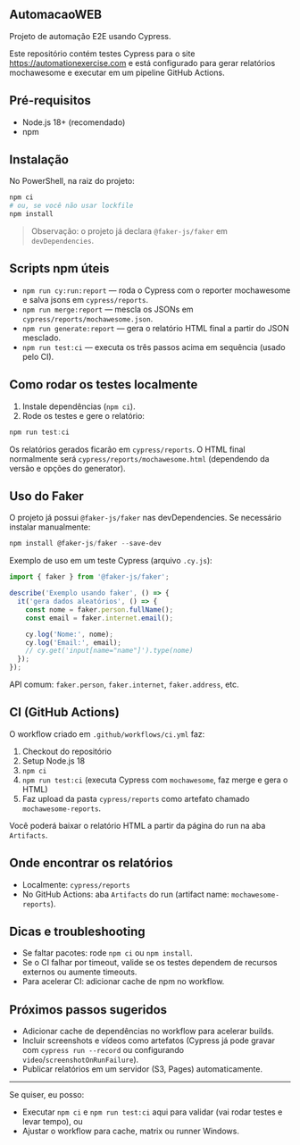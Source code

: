 ## AutomacaoWEB

Projeto de automação E2E usando Cypress.

Este repositório contém testes Cypress para o site https://automationexercise.com e está configurado para gerar relatórios mochawesome e executar em um pipeline GitHub Actions.

## Pré-requisitos

- Node.js 18+ (recomendado)
- npm

## Instalação

No PowerShell, na raiz do projeto:

```powershell
npm ci
# ou, se você não usar lockfile
npm install
```

> Observação: o projeto já declara `@faker-js/faker` em `devDependencies`.

## Scripts npm úteis

- `npm run cy:run:report` — roda o Cypress com o reporter mochawesome e salva jsons em `cypress/reports`.
- `npm run merge:report` — mescla os JSONs em `cypress/reports/mochawesome.json`.
- `npm run generate:report` — gera o relatório HTML final a partir do JSON mesclado.
- `npm run test:ci` — executa os três passos acima em sequência (usado pelo CI).

## Como rodar os testes localmente

1. Instale dependências (`npm ci`).
2. Rode os testes e gere o relatório:

```powershell
npm run test:ci
```

Os relatórios gerados ficarão em `cypress/reports`. O HTML final normalmente será `cypress/reports/mochawesome.html` (dependendo da versão e opções do generator).

## Uso do Faker

O projeto já possui `@faker-js/faker` nas devDependencies. Se necessário instalar manualmente:

```powershell
npm install @faker-js/faker --save-dev
```

Exemplo de uso em um teste Cypress (arquivo `.cy.js`):

```javascript
import { faker } from '@faker-js/faker';

describe('Exemplo usando faker', () => {
  it('gera dados aleatórios', () => {
    const nome = faker.person.fullName();
    const email = faker.internet.email();

    cy.log('Nome:', nome);
    cy.log('Email:', email);
    // cy.get('input[name="name"]').type(nome)
  });
});
```

API comum: `faker.person`, `faker.internet`, `faker.address`, etc.

## CI (GitHub Actions)

O workflow criado em `.github/workflows/ci.yml` faz:

1. Checkout do repositório
2. Setup Node.js 18
3. `npm ci`
4. `npm run test:ci` (executa Cypress com `mochawesome`, faz merge e gera o HTML)
5. Faz upload da pasta `cypress/reports` como artefato chamado `mochawesome-reports`.

Você poderá baixar o relatório HTML a partir da página do run na aba `Artifacts`.

## Onde encontrar os relatórios

- Localmente: `cypress/reports`
- No GitHub Actions: aba `Artifacts` do run (artifact name: `mochawesome-reports`).

## Dicas e troubleshooting

- Se faltar pacotes: rode `npm ci` ou `npm install`.
- Se o CI falhar por timeout, valide se os testes dependem de recursos externos ou aumente timeouts.
- Para acelerar CI: adicionar cache de npm no workflow.

## Próximos passos sugeridos

- Adicionar cache de dependências no workflow para acelerar builds.
- Incluir screenshots e vídeos como artefatos (Cypress já pode gravar com `cypress run --record` ou configurando `video`/`screenshotOnRunFailure`).
- Publicar relatórios em um servidor (S3, Pages) automaticamente.

---

Se quiser, eu posso:

- Executar `npm ci` e `npm run test:ci` aqui para validar (vai rodar testes e levar tempo), ou
- Ajustar o workflow para cache, matrix ou runner Windows.
